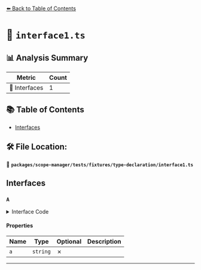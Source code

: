 [⬅️ Back to Table of Contents](../../../../../index.md)

# 📄 `interface1.ts`

## 📊 Analysis Summary

| Metric | Count |
|--------|-------|
| 📐 Interfaces | 1 |

## 📚 Table of Contents

- [Interfaces](#interfaces)

## 🛠️ File Location:
📂 **`packages/scope-manager/tests/fixtures/type-declaration/interface1.ts`**

## Interfaces

### `A`

<details><summary>Interface Code</summary>

```ts
interface A {
  a: string;
}
```
</details>

#### Properties

| Name | Type | Optional | Description |
|------|------|----------|-------------|
| `a` | `string` | ✗ |  |


---